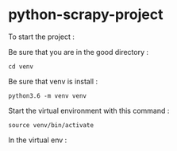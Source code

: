 # python-scrapy-project

To start the project : 

Be sure that you are in the good directory : 

`cd venv`

Be sure that venv is install : 

`python3.6 -m venv venv`

Start the virtual environment with this command : 

`source venv/bin/activate`

In the virtual env : 

